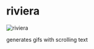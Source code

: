# riviera
![riviera](https://cloud.githubusercontent.com/assets/4593934/7171769/0293a2c0-e3ab-11e4-9002-ad2bfa3537c4.gif)

generates gifs with scrolling text


